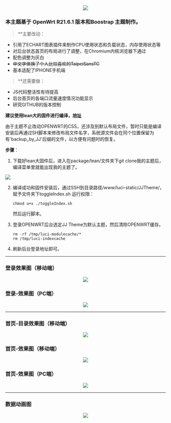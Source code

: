 <div align=center>
<img src="https://github.com/netitgo/stuff/blob/main/JJ%20Logo.png?raw=true">
</div>

### 本主题基于 OpenWrt R21.6.1 版本和Boostrap 主题制作。
>**主要改动：
- 引用了ECHART图表插件来制作CPU使用状态和负载状态，内存使用状态等
- 对后台状态首页的布局进行了调整，在Chromium内核浏览器下通过
- 配色调整为灰白
- ~~中文字体换了个人比较喜欢的TaipeiSansTC~~
- 基本适配了IPHONE手机端

>**还需要做：
- JS代码整洁性有待提高
- 后台首页的各端口流量速度情况功能显示
- 研究GITHUB的版本控制

**建议使用lean大的固件进行编译，[地址](https://github.com/coolsnowwolf/lede/)**

由于主题不止改动OPENWRT的CSS，还涉及到默认布局文件，暂时只能是编译安装后再通过SH脚本来修改布局文件名字，系统源文件会在同个位置保留为有'backup_by_JJ'后缀的文件，以方便有问题时的恢复。

**步骤**：
1. 下载好lean大固件后，进入在package/lean/文件夹下git clone我的主题后，编译菜单里就能出现我的主题了。
<div align=left>
<img src="https://user-images.githubusercontent.com/72277244/131247747-61340b2d-753f-4fae-a070-f873aa3d5402.png">
</div>

2. 编译成功和固件安装后，通过SSH到目录路径/www/luci-static/JJTheme/， 赋予文件夹下toggleIndex.sh 运行权限：

    ```
    chmod u+x ./toggleIndex.sh
    ```
    然后运行脚本。
3. 登录OPENWRT后台选定JJ Theme为默认主题，然后清除OPENWRT缓存。
    ```
    rm -rf /tmp/luci-modulecache/*
    rm /tmp/luci-indexcache
    ```

4. 刷新后台登录地址即可。

---

### 登录效果图（移动端）
<div align=center>
<img src="https://github.com/netitgo/stuff/blob/main/screenshots_login_mobile.png?raw=true">
</div>

### 登录-效果图（PC端）
<div align=center>
<img src="https://github.com/netitgo/stuff/blob/main/screenshots_login.png?raw=true">
</div>

---

### 首页-目录效果图（移动端）
<div align=center>
<img src="https://github.com/netitgo/stuff/blob/main/screenshots_menu_mobile.gif?raw=true">
</div>

### 首页-效果图（移动端）
<div align=center>
<img src="https://github.com/netitgo/stuff/blob/main/screenshots_login_mobile.gif?raw=true">
</div>

### 首页-效果图（PC端）
<div align=center>
<img src="https://github.com/netitgo/stuff/blob/main/screenshots_main.png?raw=true">
</div>

---

### 数据动画图
<div align=center>
<img src="https://github.com/netitgo/stuff/blob/main/screenshots_main.gif?raw=true">
</div>